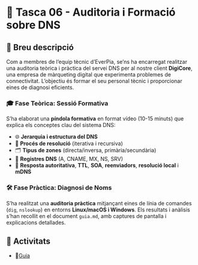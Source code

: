 # 📡 Tasca 06 - Auditoria i Formació sobre DNS

## 📝 Breu descripció

Com a membres de l’equip tècnic d’EverPia, se’ns ha encarregat realitzar una auditoria teòrica i pràctica del servei DNS per al nostre client **DigiCore**, una empresa de màrqueting digital que experimenta problemes de connectivitat. L’objectiu és formar el seu personal tècnic i proporcionar eines de diagnosi eficients.

### 🎓 Fase Teòrica: Sessió Formativa
S’ha elaborat una **píndola formativa** en format vídeo (10-15 minuts) que explica els conceptes clau del sistema DNS:

- 🌐 **Jerarquia i estructura del DNS**
- 🔄 **Procés de resolució** (iterativa i recursiva)
- 🗂️ **Tipus de zones** (directa/inversa, primària/secundària)
- 🧾 **Registres DNS** (A, CNAME, MX, NS, SRV)
- 🧠 **Resposta autoritativa**, **TTL**, **SOA**, **reenviadors**, **resolució local** i **mDNS**

### 🛠️ Fase Pràctica: Diagnosi de Noms

S’ha realitzat una **auditoria pràctica** mitjançant eines de línia de comandes (`dig`, `nslookup`) en entorns **Linux/macOS i Windows**. Els resultats i anàlisis s’han recollit en el document `guia.md`, amb captures de pantalla i explicacions detallades.

## 📂 Activitats

- 📄[Guia](guia.md)
